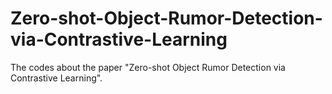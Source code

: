 # Zero-shot-Object-Rumor-Detection-via-Contrastive-Learning
The codes about the paper "Zero-shot Object Rumor Detection via Contrastive Learning". 
